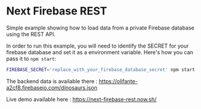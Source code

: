 # Next Firebase REST

Simple example showing how to load data from a private Firebase database using the REST API.

In order to run this example, you will need to identify the SECRET for your firebase database and set it as a environment variable. Here's how you can pass it to `npm start`:

```sh
FIREBASE_SECRET='replace_with_your_firebase_database_secret' npm start
```

The backend data is available there : <https://olifante-a2cf8.firebaseio.com/dinosaurs.json>

Live demo available here : <https://next-firebase-rest.now.sh/>